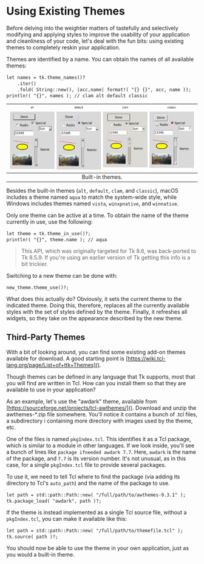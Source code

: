 # Using Existing Themes

Before delving into the weightier matters of tastefully and selectively
modifying and applying styles to improve the usability of your application and
cleanliness of your code, let's deal with the fun bits: using existing themes to
completely reskin your application.

Themes are identified by a name. You can obtain the names of all available
themes:

```rust,no_run
let names = tk.theme_names()?
    .iter()
    .fold( String::new(), |acc,name| format!( "{} {}", acc, name ));
println!( "{}", names ); // clam alt default classic
```

| ![Built-in themes.](./images/w_several_themes.png) |
| :------------------------------------------------: |
|                  Built-in themes.                  |

Besides the built-in themes (`alt`, `default`, `clam`, and `classic`), macOS
includes a theme named `aqua` to match the system-wide style, while Windows
includes themes named `vista`, `winxpnative`, and `winnative`.

Only one theme can be active at a time. To obtain the name of the theme
currently in use, use the following:

```rust,no_run
let theme = tk.theme_in_use()?;
println!( "{}", theme.name ); // aqua
```

> This API, which was originally targeted for Tk 8.6, was back-ported to Tk
8.5.9. If you're using an earlier version of Tk getting this info is a bit trickier.

Switching to a new theme can be done with:

```rust,no_run
new_theme.theme_use()?;
```

What does this actually do? Obviously, it sets the current theme to the
indicated theme. Doing this, therefore, replaces all the currently available
styles with the set of styles defined by the theme. Finally, it refreshes all
widgets, so they take on the appearance described by the new theme.

## Third-Party Themes

With a bit of looking around, you can find some existing add-on themes available
for download. A good starting point is
[https://wiki.tcl-lang.org/page/List+of+ttk+Themes]().

Though themes can be defined in any language that Tk supports, most that you
will find are written in Tcl. How can you install them so that they are
available to use in your application?

As an example, let's use the "awdark" theme, available from
[https://sourceforge.net/projects/tcl-awthemes/](). Download and unzip the
awthemes-*.zip file somewhere. You'll notice it contains a bunch of .tcl files,
a subdirectory i containing more directory with images used by the theme, etc.

One of the files is named `pkgIndex.tcl`. This identifies it as a Tcl package,
which is similar to a module in other languages. If we look inside, you'll see a
bunch of lines like `package ifneeded awdark 7.7`. Here, `awdark` is the name of
the package, and `7.7` is its version number. It's not unusual, as in this case,
for a single `pkgIndex.tcl` file to provide several packages.

To use it, we need to tell Tcl where to find the package (via adding its
directory to Tcl's `auto_path`) and the name of the package to use.

```rust,no_run
let path = std::path::Path::new( "/full/path/to/awthemes-9.3.1" );
tk.package_load( "awdark", path )?;
```

If the theme is instead implemented as a single Tcl source file, without a
`pkgIndex.tcl`, you can make it available like this:

```rust,no_run
let path = std::path::Path::new( "/full/path/to/themefile.tcl" );
tk.source( path )?;
```

You should now be able to use the theme in your own application, just as you
would a built-in theme.
